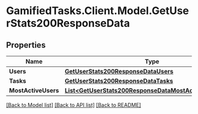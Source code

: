 # GamifiedTasks.Client.Model.GetUserStats200ResponseData

## Properties

Name | Type | Description | Notes
------------ | ------------- | ------------- | -------------
**Users** | [**GetUserStats200ResponseDataUsers**](GetUserStats200ResponseDataUsers.md) |  | [optional] 
**Tasks** | [**GetUserStats200ResponseDataTasks**](GetUserStats200ResponseDataTasks.md) |  | [optional] 
**MostActiveUsers** | [**List&lt;GetUserStats200ResponseDataMostActiveUsersInner&gt;**](GetUserStats200ResponseDataMostActiveUsersInner.md) |  | [optional] 

[[Back to Model list]](../../README.md#documentation-for-models) [[Back to API list]](../../README.md#documentation-for-api-endpoints) [[Back to README]](../../README.md)

